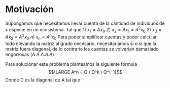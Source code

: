 # Motivación 
 Supongamos que necesitamos llevar cuenta de la cantidad de individuos de x especie en un ecosistema. Tal que
 $1)$ $x_1 = A x_0$
 $2)$ $x_2 = A x_1 = A^2 x_0$
 $3)$ $x_3 = A x_2 = A^3 x_0$
 $n)$ $x_n = A^n x_0$
 Para poder simplificar cuentas y poder calcular todo elevando la matriz al grado necesario, necesitaríamos si o sí que la matriz fuera diagonal, de lo contrario las cuentas se volverían demasiado engorrosas ($A . A . A . A . A$)

Para solucionar este problema planteamos la siguiente fórmula
$$\LARGE A^n = Q \ D^k \ Q^{-1}$$
Donde D es la diagonal de A tal que 
 
 